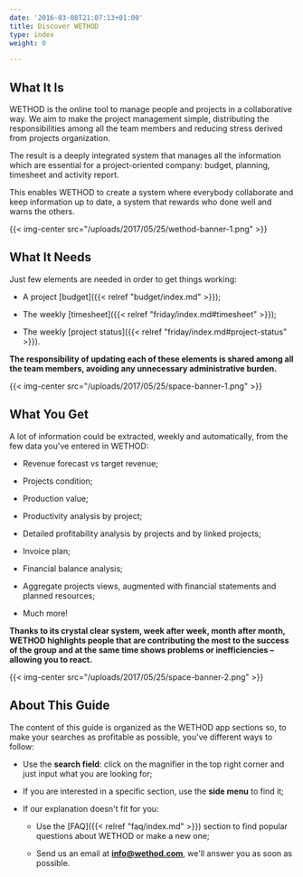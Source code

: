 ```yaml
---
date: '2016-03-08T21:07:13+01:00'
title: Discover WETHOD
type: index
weight: 0

---
```

## What It Is

WETHOD is the online tool to manage people and projects in a collaborative way. We aim to make the project management simple, distributing the responsibilities among all the team members and reducing stress derived from projects organization.

The result is a deeply integrated system that manages all the information which are essential for a project-oriented company: budget, planning, timesheet and activity report.

This enables WETHOD to create a system where everybody collaborate and keep information up to date, a system that rewards who done well and warns the others.

{{< img-center src="/uploads/2017/05/25/wethod-banner-1.png" >}}

## What It Needs

Just few elements are needed in order to get things working:

* A project [budget]({{< relref "budget/index.md" >}});

* The weekly [timesheet]({{< relref "friday/index.md#timesheet" >}});

* The weekly [project status]({{< relref "friday/index.md#project-status" >}}).

**The responsibility of updating each of these elements is shared among all the team members, avoiding any unnecessary administrative burden.**

{{< img-center src="/uploads/2017/05/25/space-banner-1.png" >}}

## What You Get

A lot of information could be extracted, weekly and automatically, from the few data you've entered in WETHOD:

* Revenue forecast vs target revenue;

* Projects condition;

* Production value;

* Productivity analysis by project;

* Detailed profitability analysis by projects and by linked projects;

* Invoice plan;

* Financial balance analysis;

* Aggregate projects views, augmented with financial statements and planned resources;

* Much more!

**Thanks to its crystal clear system, week after week, month after month, WETHOD highlights people that are contributing the most to the success of the group and at the same time shows problems or inefficiencies – allowing you to react.**

{{< img-center src="/uploads/2017/05/25/space-banner-2.png" >}}

## About This Guide

The content of this guide is organized as the WETHOD app sections so, to make your searches as profitable as possible, you've different ways to follow:

* Use the **search field**: click on the magnifier in the top right corner and just input what you are looking for;

* If you are interested in a specific section, use the **side menu** to find it;

* If our explanation doesn't fit for you:

	* Use the [FAQ]({{< relref "faq/index.md" >}}) section to find popular questions about WETHOD or make a new one;

	* Send us an email at **info@wethod.com**, we'll answer you as soon as possible.